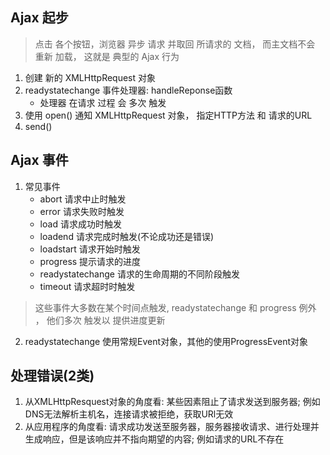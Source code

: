 ## Ajax 起步
> 点击 各个按钮，浏览器 异步 请求 并取回 所请求的  文档， 而主文档不会 重新 加载， 这就是 典型的  Ajax 行为
1. 创建 新的 XMLHttpRequest 对象
2. readystatechange 事件处理器: handleReponse函数
    - 处理器 在请求 过程 会 多次 触发
3. 使用 open() 通知 XMLHttpRequest 对象，  指定HTTP方法 和  请求的URL
4. send()

## Ajax 事件
1. 常见事件
    - abort                 请求中止时触发
    - error                 请求失败时触发
    - load                  请求成功时触发
    - loadend               请求完成时触发(不论成功还是错误)
    - loadstart             请求开始时触发
    - progress              提示请求的进度
    - readystatechange      请求的生命周期的不同阶段触发
    - timeout               请求超时时触发
> 这些事件大多数在某个时间点触发, readystatechange 和 progress 例外 ， 他们多次 触发以 提供进度更新

2. readystatechange 使用常规Event对象，其他的使用ProgressEvent对象

## 处理错误(2类)
1. 从XMLHttpResquest对象的角度看: 某些因素阻止了请求发送到服务器; 例如DNS无法解析主机名，连接请求被拒绝，获取URl无效
2. 从应用程序的角度看: 请求成功发送至服务器，服务器接收请求、进行处理并生成响应，但是该响应并不指向期望的内容; 例如请求的URL不存在